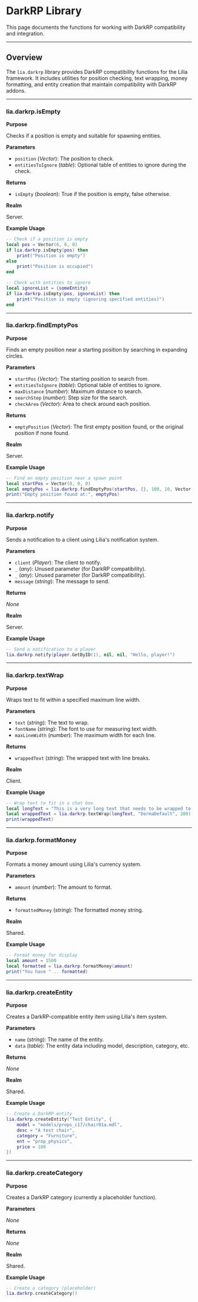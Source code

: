# DarkRP Library

This page documents the functions for working with DarkRP compatibility and integration.

---

## Overview

The `lia.darkrp` library provides DarkRP compatibility functions for the Lilia framework. It includes utilities for position checking, text wrapping, money formatting, and entity creation that maintain compatibility with DarkRP addons.

---

### lia.darkrp.isEmpty

**Purpose**

Checks if a position is empty and suitable for spawning entities.

**Parameters**

* `position` (*Vector*): The position to check.
* `entitiesToIgnore` (*table*): Optional table of entities to ignore during the check.

**Returns**

* `isEmpty` (*boolean*): True if the position is empty, false otherwise.

**Realm**

Server.

**Example Usage**
```lua
-- Check if a position is empty
local pos = Vector(0, 0, 0)
if lia.darkrp.isEmpty(pos) then
    print("Position is empty")
else
    print("Position is occupied")
end

-- Check with entities to ignore
local ignoreList = {someEntity}
if lia.darkrp.isEmpty(pos, ignoreList) then
    print("Position is empty (ignoring specified entities)")
end
```

---

### lia.darkrp.findEmptyPos

**Purpose**

Finds an empty position near a starting position by searching in expanding circles.

**Parameters**

* `startPos` (*Vector*): The starting position to search from.
* `entitiesToIgnore` (*table*): Optional table of entities to ignore.
* `maxDistance` (*number*): Maximum distance to search.
* `searchStep` (*number*): Step size for the search.
* `checkArea` (*Vector*): Area to check around each position.

**Returns**

* `emptyPosition` (*Vector*): The first empty position found, or the original position if none found.

**Realm**

Server.

**Example Usage**
```lua
-- Find an empty position near a spawn point
local startPos = Vector(0, 0, 0)
local emptyPos = lia.darkrp.findEmptyPos(startPos, {}, 100, 10, Vector(32, 32, 64))
print("Empty position found at:", emptyPos)
```

---

### lia.darkrp.notify

**Purpose**

Sends a notification to a client using Lilia's notification system.

**Parameters**

* `client` (*Player*): The client to notify.
* `_` (*any*): Unused parameter (for DarkRP compatibility).
* `_` (*any*): Unused parameter (for DarkRP compatibility).
* `message` (*string*): The message to send.

**Returns**

*None*

**Realm**

Server.

**Example Usage**
```lua
-- Send a notification to a player
lia.darkrp.notify(player.GetByID(1), nil, nil, "Hello, player!")
```

---

### lia.darkrp.textWrap

**Purpose**

Wraps text to fit within a specified maximum line width.

**Parameters**

* `text` (*string*): The text to wrap.
* `fontName` (*string*): The font to use for measuring text width.
* `maxLineWidth` (*number*): The maximum width for each line.

**Returns**

* `wrappedText` (*string*): The wrapped text with line breaks.

**Realm**

Client.

**Example Usage**
```lua
-- Wrap text to fit in a chat box
local longText = "This is a very long text that needs to be wrapped to fit within the specified width."
local wrappedText = lia.darkrp.textWrap(longText, "DermaDefault", 200)
print(wrappedText)
```

---

### lia.darkrp.formatMoney

**Purpose**

Formats a money amount using Lilia's currency system.

**Parameters**

* `amount` (*number*): The amount to format.

**Returns**

* `formattedMoney` (*string*): The formatted money string.

**Realm**

Shared.

**Example Usage**
```lua
-- Format money for display
local amount = 1500
local formatted = lia.darkrp.formatMoney(amount)
print("You have " .. formatted)
```

---

### lia.darkrp.createEntity

**Purpose**

Creates a DarkRP-compatible entity item using Lilia's item system.

**Parameters**

* `name` (*string*): The name of the entity.
* `data` (*table*): The entity data including model, description, category, etc.

**Returns**

*None*

**Realm**

Shared.

**Example Usage**
```lua
-- Create a DarkRP entity
lia.darkrp.createEntity("Test Entity", {
    model = "models/props_c17/chair01a.mdl",
    desc = "A test chair",
    category = "Furniture",
    ent = "prop_physics",
    price = 100
})
```

---

### lia.darkrp.createCategory

**Purpose**

Creates a DarkRP category (currently a placeholder function).

**Parameters**

*None*

**Returns**

*None*

**Realm**

Shared.

**Example Usage**
```lua
-- Create a category (placeholder)
lia.darkrp.createCategory()
```
